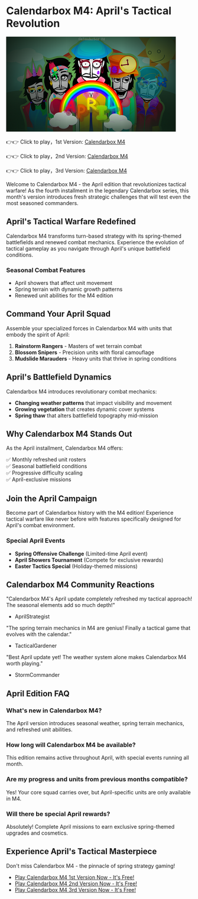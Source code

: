 # Calendarbox M4: April's Tactical Revolution

![Calendarbox M4](https://raw.githubusercontent.com/sprunkiscrunkly/calendarbox-m4/refs/heads/main/calendarbox-m4.png "Calendarbox M4")

👉👉 Click to play，1st Version: [Calendarbox M4](https://sprunksters.com/calendarbox-m4/ "Calendarbox M4")

👉👉 Click to play，2nd Version: [Calendarbox M4](https://sprunkiscrunkly.com/calendarbox-m4/ "Calendarbox M4")

👉👉 Click to play，3rd Version: [Calendarbox M4](https://sprunkipyramixed.com/calendarbox-m4/ "Calendarbox M4")

Welcome to Calendarbox M4 - the April edition that revolutionizes tactical warfare! As the fourth installment in the legendary Calendarbox series, this month's version introduces fresh strategic challenges that will test even the most seasoned commanders.

## April's Tactical Warfare Redefined

Calendarbox M4 transforms turn-based strategy with its spring-themed battlefields and renewed combat mechanics. Experience the evolution of tactical gameplay as you navigate through April's unique battlefield conditions.

### Seasonal Combat Features

- April showers that affect unit movement
- Spring terrain with dynamic growth patterns
- Renewed unit abilities for the M4 edition

## Command Your April Squad

Assemble your specialized forces in Calendarbox M4 with units that embody the spirit of April:

1. **Rainstorm Rangers** - Masters of wet terrain combat
2. **Blossom Snipers** - Precision units with floral camouflage
3. **Mudslide Marauders** - Heavy units that thrive in spring conditions

## April's Battlefield Dynamics

Calendarbox M4 introduces revolutionary combat mechanics:

- **Changing weather patterns** that impact visibility and movement
- **Growing vegetation** that creates dynamic cover systems
- **Spring thaw** that alters battlefield topography mid-mission

## Why Calendarbox M4 Stands Out

As the April installment, Calendarbox M4 offers:

✅ Monthly refreshed unit rosters  
✅ Seasonal battlefield conditions  
✅ Progressive difficulty scaling  
✅ April-exclusive missions  

## Join the April Campaign

Become part of Calendarbox history with the M4 edition! Experience tactical warfare like never before with features specifically designed for April's combat environment.

### Special April Events

- **Spring Offensive Challenge** (Limited-time April event)
- **April Showers Tournament** (Compete for exclusive rewards)
- **Easter Tactics Special** (Holiday-themed missions)

## Calendarbox M4 Community Reactions

"Calendarbox M4's April update completely refreshed my tactical approach! The seasonal elements add so much depth!"  
- AprilStrategist  

"The spring terrain mechanics in M4 are genius! Finally a tactical game that evolves with the calendar."  
- TacticalGardener  

"Best April update yet! The weather system alone makes Calendarbox M4 worth playing."  
- StormCommander  

## April Edition FAQ

### What's new in Calendarbox M4?
The April version introduces seasonal weather, spring terrain mechanics, and refreshed unit abilities.

### How long will Calendarbox M4 be available?
This edition remains active throughout April, with special events running all month.

### Are my progress and units from previous months compatible?
Yes! Your core squad carries over, but April-specific units are only available in M4.

### Will there be special April rewards?
Absolutely! Complete April missions to earn exclusive spring-themed upgrades and cosmetics.

## Experience April's Tactical Masterpiece

Don't miss Calendarbox M4 - the pinnacle of spring strategy gaming!

- [Play Calendarbox M4 1st Version Now - It's Free!](https://sprunksters.com/calendarbox-m4/)
- [Play Calendarbox M4 2nd Version Now - It's Free!](https://sprunkiscrunkly.com/calendarbox-m4/)
- [Play Calendarbox M4 3rd Version Now - It's Free!](https://sprunkipyramixed.com/calendarbox-m4/)
